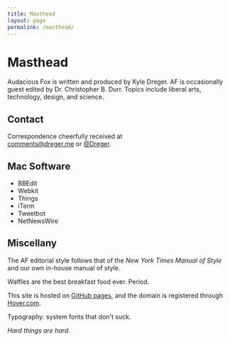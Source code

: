 ```yaml
---
title: Masthead
layout: page
permalink: /masthead/
---
```

# Masthead

Audacious Fox is written and produced by Kyle Dreger. AF is occasionally guest edited by Dr. Christopher B. Durr. Topics include liberal arts, technology, design, and science. 

## Contact

Correspondence cheerfully received at<br><comments@dreger.me> or [@Dreger](https://twitter.com/dreger). 

## Mac Software

- BBEdit
- Webkit
- Things
- iTerm
- Tweetbot
- NetNewsWire

## Miscellany  

The AF editorial style follows that of the _New York Times Manual of Style_ and our own in-house manual of style. 

Waffles are the best breakfast food ever. Period. 

This site is hosted on [GitHub pages](https://pages.github.com/), and the domain is registered through [Hover.com](http://hover.com). 

Typography: system fonts that don't suck. 

_Hard things are hard._